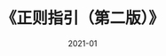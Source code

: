 ---
title: 《正则指引（第二版）》
page: readings
score: 4
comment: 终于把“环视”讲明白了
date: 2021-01
douban: https://book.douban.com/subject/30352656/
tags: 
- 计算机
---